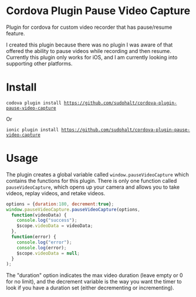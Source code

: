 # Cordova Plugin Pause Video Capture
Plugin for cordova for custom video recorder that has pause/resume feature.  

I created this plugin because there was no plugin I was aware of that offered the ability to pause videos while recording and then resume.  Currently this plugin only works for iOS, and I am currently looking into supporting other platforms.

# Install
<code>codova plugin install https://github.com/sudohalt/cordova-plugin-pause-video-capture</code>

Or

<code>ionic plugin install https://github.com/sudohalt/cordova-plugin-pause-video-capture</code>

# Usage
The plugin creates a global variable called <code>window.pauseVideoCapture</code> which contains the functions for this plugin.  There is only one function called <code>pauseVideoCapture</code>, which opens up your camera and allows you to take videos, replay videos, and retake videos.

```javascript
options = {duration:180, decrement:true};
window.pauseVideoCapture.pauseVideoCapture(options,
  function(videoData) {
    console.log("success");
    $scope.videoData = videoData;
  },
  function(error) {
    console.log("error");
    console.log(error);
    $scope.videoData = null;
  }
);
```
The "duration" option indicates the max video duration (leave empty or 0 for no limit), and the decrement variable is the way you want the timer to look if you have a duration set (either decrementing or incrementing).
